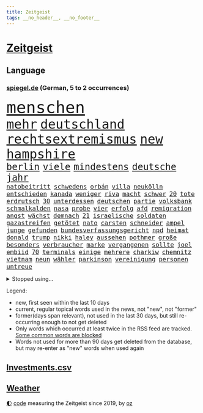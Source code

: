 ```yaml
---
title: Zeitgeist
tags: __no_header__, __no_footer__
---
```


# [Zeitgeist](https://oliz.io/zeitgeist/)

## Language

<h3><a href="https://www.spiegel.de" target="_blank">spiegel.de</a> (German, 5 to 2 occurrences)</h3>
<p style="font-family:monospace">
<span style="font-size:32pt"><a href="news_links.html#menschen" class="current">menschen</a></span>
<br>
<span style="font-size:25pt"><a href="news_links.html#mehr" class="current">mehr</a></span>
<span style="font-size:25pt"><a href="news_links.html#deutschland" class="current">deutschland</a></span>
<span style="font-size:25pt"><a href="news_links.html#rechtsextremismus" class="current">rechtsextremismus</a></span>
<span style="font-size:25pt"><a href="news_links.html#new" class="current">new</a></span>
<span style="font-size:25pt"><a href="news_links.html#hampshire" class="new">hampshire</a></span>
<br>
<span style="font-size:18pt"><a href="news_links.html#berlin" class="current">berlin</a></span>
<span style="font-size:18pt"><a href="news_links.html#viele" class="current">viele</a></span>
<span style="font-size:18pt"><a href="news_links.html#mindestens" class="current">mindestens</a></span>
<span style="font-size:18pt"><a href="news_links.html#deutsche" class="current">deutsche</a></span>
<span style="font-size:18pt"><a href="news_links.html#jahr" class="current">jahr</a></span>
<br>
<span style="font-size:12pt"><a href="news_links.html#natobeitritt" class="current">natobeitritt</a></span>
<span style="font-size:12pt"><a href="news_links.html#schwedens" class="current">schwedens</a></span>
<span style="font-size:12pt"><a href="news_links.html#orbán" class="current">orbán</a></span>
<span style="font-size:12pt"><a href="news_links.html#villa" class="current">villa</a></span>
<span style="font-size:12pt"><a href="news_links.html#neukölln" class="current">neukölln</a></span>
<span style="font-size:12pt"><a href="news_links.html#entschieden" class="current">entschieden</a></span>
<span style="font-size:12pt"><a href="news_links.html#kanada" class="current">kanada</a></span>
<span style="font-size:12pt"><a href="news_links.html#weniger" class="current">weniger</a></span>
<span style="font-size:12pt"><a href="news_links.html#riva" class="new">riva</a></span>
<span style="font-size:12pt"><a href="news_links.html#macht" class="current">macht</a></span>
<span style="font-size:12pt"><a href="news_links.html#schwer" class="current">schwer</a></span>
<span style="font-size:12pt"><a href="news_links.html#20" class="current">20</a></span>
<span style="font-size:12pt"><a href="news_links.html#tote" class="current">tote</a></span>
<span style="font-size:12pt"><a href="news_links.html#erdrutsch" class="current">erdrutsch</a></span>
<span style="font-size:12pt"><a href="news_links.html#30" class="current">30</a></span>
<span style="font-size:12pt"><a href="news_links.html#unterdessen" class="current">unterdessen</a></span>
<span style="font-size:12pt"><a href="news_links.html#deutschen" class="current">deutschen</a></span>
<span style="font-size:12pt"><a href="news_links.html#partie" class="current">partie</a></span>
<span style="font-size:12pt"><a href="news_links.html#volksbank" class="new">volksbank</a></span>
<span style="font-size:12pt"><a href="news_links.html#schmalkalden" class="current">schmalkalden</a></span>
<span style="font-size:12pt"><a href="news_links.html#nasa" class="current">nasa</a></span>
<span style="font-size:12pt"><a href="news_links.html#probe" class="current">probe</a></span>
<span style="font-size:12pt"><a href="news_links.html#vier" class="current">vier</a></span>
<span style="font-size:12pt"><a href="news_links.html#erfolg" class="current">erfolg</a></span>
<span style="font-size:12pt"><a href="news_links.html#afd" class="current">afd</a></span>
<span style="font-size:12pt"><a href="news_links.html#remigration" class="current">remigration</a></span>
<span style="font-size:12pt"><a href="news_links.html#angst" class="current">angst</a></span>
<span style="font-size:12pt"><a href="news_links.html#wächst" class="current">wächst</a></span>
<span style="font-size:12pt"><a href="news_links.html#demnach" class="current">demnach</a></span>
<span style="font-size:12pt"><a href="news_links.html#21" class="current">21</a></span>
<span style="font-size:12pt"><a href="news_links.html#israelische" class="current">israelische</a></span>
<span style="font-size:12pt"><a href="news_links.html#soldaten" class="current">soldaten</a></span>
<span style="font-size:12pt"><a href="news_links.html#gazastreifen" class="current">gazastreifen</a></span>
<span style="font-size:12pt"><a href="news_links.html#getötet" class="current">getötet</a></span>
<span style="font-size:12pt"><a href="news_links.html#nato" class="current">nato</a></span>
<span style="font-size:12pt"><a href="news_links.html#carsten" class="current">carsten</a></span>
<span style="font-size:12pt"><a href="news_links.html#schneider" class="current">schneider</a></span>
<span style="font-size:12pt"><a href="news_links.html#ampel" class="current">ampel</a></span>
<span style="font-size:12pt"><a href="news_links.html#junge" class="current">junge</a></span>
<span style="font-size:12pt"><a href="news_links.html#gefunden" class="current">gefunden</a></span>
<span style="font-size:12pt"><a href="news_links.html#bundesverfassungsgericht" class="current">bundesverfassungsgericht</a></span>
<span style="font-size:12pt"><a href="news_links.html#npd" class="current">npd</a></span>
<span style="font-size:12pt"><a href="news_links.html#heimat" class="current">heimat</a></span>
<span style="font-size:12pt"><a href="news_links.html#donald" class="current">donald</a></span>
<span style="font-size:12pt"><a href="news_links.html#trump" class="current">trump</a></span>
<span style="font-size:12pt"><a href="news_links.html#nikki" class="current">nikki</a></span>
<span style="font-size:12pt"><a href="news_links.html#haley" class="current">haley</a></span>
<span style="font-size:12pt"><a href="news_links.html#aussehen" class="current">aussehen</a></span>
<span style="font-size:12pt"><a href="news_links.html#pothmer" class="new">pothmer</a></span>
<span style="font-size:12pt"><a href="news_links.html#große" class="current">große</a></span>
<span style="font-size:12pt"><a href="news_links.html#besonders" class="current">besonders</a></span>
<span style="font-size:12pt"><a href="news_links.html#verbraucher" class="current">verbraucher</a></span>
<span style="font-size:12pt"><a href="news_links.html#marke" class="current">marke</a></span>
<span style="font-size:12pt"><a href="news_links.html#vergangenen" class="current">vergangenen</a></span>
<span style="font-size:12pt"><a href="news_links.html#sollte" class="current">sollte</a></span>
<span style="font-size:12pt"><a href="news_links.html#joel" class="current">joel</a></span>
<span style="font-size:12pt"><a href="news_links.html#embiid" class="current">embiid</a></span>
<span style="font-size:12pt"><a href="news_links.html#70" class="current">70</a></span>
<span style="font-size:12pt"><a href="news_links.html#terminals" class="new">terminals</a></span>
<span style="font-size:12pt"><a href="news_links.html#einige" class="current">einige</a></span>
<span style="font-size:12pt"><a href="news_links.html#mehrere" class="current">mehrere</a></span>
<span style="font-size:12pt"><a href="news_links.html#charkiw" class="current">charkiw</a></span>
<span style="font-size:12pt"><a href="news_links.html#chemnitz" class="current">chemnitz</a></span>
<span style="font-size:12pt"><a href="news_links.html#vietnam" class="new">vietnam</a></span>
<span style="font-size:12pt"><a href="news_links.html#neun" class="current">neun</a></span>
<span style="font-size:12pt"><a href="news_links.html#wähler" class="current">wähler</a></span>
<span style="font-size:12pt"><a href="news_links.html#parkinson" class="new">parkinson</a></span>
<span style="font-size:12pt"><a href="news_links.html#vereinigung" class="current">vereinigung</a></span>
<span style="font-size:12pt"><a href="news_links.html#personen" class="current">personen</a></span>
<span style="font-size:12pt"><a href="news_links.html#untreue" class="new">untreue</a></span>
</p>
<details>
<summary>Stopped using...</summary>
<p class="former" style="font-size:12pt">
aufgefordert(1189) covid(1188) elfmeter(1188) erholung(1188) gestohlen(1188) richterin(1188) vierte(1188) summe(1187) ehemann(1186) ermitteln(1186) fischer(1186) la(1186) 2000(1185) bundesamt(1185) entschied(1185) londoner(1185) bisherige(1184) coronavirus(1184) ifoinstitut(1184) tötete(1184) versprach(1184) boot(1183) drehen(1183) erhoben(1183) geduld(1183) kurzfristig(1183) positiv(1183) premierminister(1183) pressekonferenz(1183) spanier(1183) sänger(1183) ursula(1183) debüt(1182) durchsetzen(1182) eindruck(1182) einstieg(1182) halben(1182) interesse(1182) konservativen(1182) spur(1182) tötet(1182) beschluss(1181) george(1181) gewissen(1181) jüngste(1181) schlimmsten(1181) sexuelle(1181) verschieben(1181) finanziell(1180) kiel(1180) klubs(1180) spott(1180) untersuchungen(1180) verlängerung(1180) verschiedene(1180) aufnehmen(1179) büros(1179) eröffnet(1179) gipfel(1179) infektion(1179) jahrhundert(1179) tödliche(1179) usamerikaner(1179) verlängert(1179) zählen(1179) durchsuchungen(1178) gegenteil(1178) moderne(1178) leyen(1177) netzwerk(1177) sc(1177) bundestrainer(1176) geheimnis(1176) schadet(1176) erschüttert(1175) inszeniert(1175) schottland(1175) jedenfalls(1174) öffentlichkeit(1174) 500(1173) viktor(1173) enthüllt(1172) gebe(1172) käufer(1172) schwierigkeiten(1172) anbieter(1171) anschläge(1171) i(1171) endete(1170) tausenden(1170) aufgegeben(1169) senkt(1168) tatverdächtigen(1168) aktiv(1167) eigener(1167) deutsches(1164) gesetze(1164) richard(1164) erwischt(1163) näher(1163) aufarbeitung(1162) vieles(1162) damals(1161) öffentliche(1160) frisch(1159) trug(1159) führenden(1158) s(1158) größere(1157) hafen(1157) hängen(1157) journalist(1157) bundesgerichtshof(1156) händler(1156) syrer(1155) uni(1155) wachsen(1154) gehörte(1152) rang(1150) abhängig(1149) schwung(1145) thüringer(1143) smartphones(1140) kanadas(1133) armen(1132) drohne(1131) erhebliche(1131) startup(1131) ausgaben(1126) gelangen(1120) flog(1118) ausweg(1114) polizeiruf(1085) cent(1075) anna(1069) wolken(1040) long(1010) angebote(1004) 250(988) holz(970) vorsicht(938) zentralbank(933) seither(930) verdi(928) adac(926) drohenden(922) ministerin(922) inflationsrate(919) ohnehin(916) kilogramm(913) freigesprochen(912) partnerschaft(912) bundesrat(903) autoren(902) zugestimmt(898) erfolgreichste(887) 700(879) schwarz(877) exil(873) musks(873) befürwortet(871) günstiges(868) erhofft(867) parlaments(867) tiger(835) gleichen(831) straftaten(824) basketballstar(821) energiekrise(814) halbes(813) spezielle(810) elke(805) heidenreich(805) magazin(801) menschlichkeit(797) rhein(796) unbekannter(795) euländer(790) lieferungen(790) gestört(788) stadtteil(784) unserem(775) guterres(769) entsteht(762) ärztin(759) diskussionen(758) zustimmung(755) erwiesen(753) oligarchen(752) verteuert(746) kremlchef(737) leitete(736) gefechte(731) systematisch(728) untergang(724) desto(723) schwieriger(716) euch(710) herausgefunden(706) bestand(704) 2014(700) 62(699) positiven(692) gekämpft(687) oppositionellen(686) schülern(685) mbappé(681) samt(680) fortsetzen(675) links(651) ansturm(642) finanzierung(642) braunschweig(640) fußballerinnen(640) nationalelf(640) erlauben(634) herrschte(634) indem(633) crew(631) weitermachen(629) zugänglich(626) isoliert(605) luisa(602) mordfall(600) 1200(597) ran(596) steuerhinterziehung(594) dänischen(590) grünenpolitikerin(590) angeschlagenen(589) ernannt(581) stärksten(580) verheerend(579) führungskräfte(578) französischer(576) künstlichen(572) veröffentlichen(570) misshandelt(568) gegenwart(566) ukrainerusslandkrieg(565) zuwanderung(563) anlauf(562) erntet(561) finde(560) unentschieden(559) olympiasiegerin(557) demenz(556) schrumpfen(555) namens(550) braun(549) krebserkrankung(549) fassungslos(542) stören(541) schwächelt(540) freigabe(530) scheiden(524) werben(520) moderator(519) protestbewegung(517) 89(515) beseitigt(514) vereinbarten(513) weltgrößten(511) psychischen(510) heikle(507) angezeigt(501) missverständnis(495) nackt(495) atlantik(492) lula(489) bundesbank(487) historisches(479) entzieht(466) quer(462) vereinbarung(462) einsamkeit(461) symbole(458) versehen(457) überraschenden(457) sauber(454) verzeichnen(454) abgestimmt(453) elektronische(451) future(451) aktivist(447) pjöngjang(447) großeinsatz(446) ignoriert(445) auszeichnung(443) mama(440) umfassende(436) entführt(435) abbruch(434) sam(432) erreichbar(429) rudi(425) nächtlichen(424) human(422) misstrauen(421) paus(419) 500000(411) testet(407) ausgabe(405) 1991(401) häufen(400) wiederholen(398) dfbelf(395) kritikern(394) hauses(393) text(393) labor(391) indigene(390) erstickt(389) verschafft(387) beheben(381) mag(378) chefredakteur(377) traditionellen(375) al(374) regenfälle(374) völler(373) fahnder(372) pokal(372) renommierte(372) überflüssig(370) gebühren(368) fassen(364) hinkt(364) googles(363) c(360) luftverschmutzung(359) revision(358) muslime(356) bildungsministerium(355) miete(352) meditation(351) unosicherheitsrat(351) hochhaus(350) kommender(350) getragen(349) initiative(349) gesammelt(347) jason(346) vorstandschef(345) baden(341) vermeintlicher(340) eskalierte(339) gelangt(339) regierungsvertreter(339) nötigung(338) nagelsmann(332) annehmen(331) stein(331) ajax(329) schleswigholsteins(329) uefa(329) tarifverhandlungen(328) georgien(327) achtsamkeit(326) toll(323) fett(322) neapel(322) ministerpräsidenten(320) 150000(318) grafiken(318) 51(316) loswerden(315) profifußballer(311) amtskollege(310) zogen(309) 30000(308) ankommen(305) duisburg(304) 15jähriger(302) haushaltsstreit(301) legalisierung(301) prioritäten(300) saisonstart(300) nützt(299) gesteht(296) optionen(294) allzu(292) lebenslanger(292) beleg(288) naiv(288) bundesverwaltungsgericht(286) griechische(284) mannheim(282) wiederwahl(282) einspruch(280) portal(279) kollabiert(278) veto(278) wiedergewählt(277) geknackt(276) heutige(274) linksfraktion(274) verschiedener(273) vermeintlich(271) helmut(267) vorausgesetzt(267) übergriff(267) artenvielfalt(258) chaotisch(256) genutzte(256) beschmiert(254) ost(254) exkanzler(253) tanken(253) einsturz(252) jagen(252) arbeiter(251) belgische(250) rudy(250) sang(250) sportart(250) rad(247) halbjahr(246) grenzkontrollen(245) gästen(244) katrin(244) rotenburg(243) funk(241) problematisch(241) arabischen(237) innovation(237) spdfraktion(236) gewissheit(235) minutenlang(234) anschlägen(233) ereignis(233) tegernsee(232) verwechselt(230) brannte(227) mahnen(226) impfstoff(225) ermöglicht(223) finger(221) herkunftsstaaten(221) luis(218) stopfen(218) wiese(217) einbestellt(216) epstein(216) jeffrey(216) giuliani(214) wirtschaftlich(214) 17jährigen(213) bafög(213) shell(212) 38jähriger(211) mysteriöse(211) schwieg(211) zurückbekommen(211) bürgern(210) indischer(210) wird’s(207) 77(206) kylian(206) verzweifelte(206) aleksandar(205) installation(205) überraschungsteam(205) bundesagentur(204) errichtet(204) zügen(203) wümme(202) marschflugkörper(201) lieb(197) drohnenaufnahmen(196) schmerz(196) fattah(195) romane(195) bunten(194) gefährt(194) spitzenfußball(193) attraktiv(192) iranerin(191) mitgliedstaaten(190) telefon(190) schwach(189) vorne(189) fußballem(188) quellen(187) zustellung(187) ehre(185) landeshauptstadt(185) mahnte(185) nationalteam(184) trends(184) bestohlen(183) vielfalt(183) asylrecht(181) travis(181) dfbfrauen(179) masken(179) verbreitung(179) aufzunehmen(178) erweitert(178) gefährlichste(178) popstars(176) saßen(176) eauto(175) postbank(174) reserven(174) schande(174) verfilmt(174) unzufriedenheit(173) weltmeisterschaft(172) ezb(171) lissabon(171) unterhaltung(171) neonazi(170) aushalten(169) unterscheiden(169) wattenmeer(169) 20jähriger(167) hacken(167) neukunden(167) schnäppchen(167) winfried(167) wmtitel(167) andré(166) meteorologen(166) aufatmen(165) beeinträchtigen(165) arbeitern(164) entpuppt(164) lagen(164) mietpreise(164) teuerste(164) todesfall(164) unterschiedlicher(164) sechsstellige(163) milliardenschweres(160) sterne(160) ausbeutung(159) grundsätze(159) froh(158) stützen(158) säugetiere(158) entstand(156) erpresst(156) vorfalls(156) elternhaus(154) regelwerk(154) ernste(153) strafbefehl(153) abbau(152) erschien(152) vereint(152) zusammenarbeitet(152) teilzeit(151) wissenschaftlich(151) libyschen(150) chicken(149) mau(148) terroranschlag(148) town(148) frachtschiffe(147) lebensfreude(147) toren(147) baubranche(146) geprüft(146) kehrten(146) kruse(146) ungefährlich(146) verschlechtert(146) traumatisiert(145) amber(144) sportpsychologe(144) abbild(143) akute(143) uber(143) 96(142) heimatland(142) unwohlsein(142) körperliche(141) betrieben(140) gebürtige(140) holstein(140) leser(140) maier(139) schwenken(139) express(138) südfront(138) urs(138) aufstehen(137) schach(137) ratingagentur(136) bemerkte(135) digitalen(135) afdchef(133) riesiges(133) verüben(133) andauern(132) parat(132) superreiche(132) einmarsch(131) gekürzt(130) grenzübergang(130) kürzen(130) moscheen(130) schwachen(130) tankstelle(130) ähnelt(130) unten(129) zensur(129) verübt(128) einigten(127) ermordeten(127) griffen(127) vertreiben(127) abstiegskampf(126) fünfjährige(126) gewöhnt(125) flüssigerdgas(124) rennfahrer(124) rucksack(124) sozialstaats(124) niedrigeren(123) betrag(122) berger(121) impfen(121) biografien(120) deine(120) schmerzhafter(120) dumm(119) individuelle(119) litt(119) verfasst(119) virales(119) exanwalt(118) wohnungsnot(118) damalige(117) neuesten(117) phänomen(117) young(117) 23jährigen(116) abdel(116) angehören(116) baustopp(116) einziges(116) elsisi(116) home(116) reformiert(116) 2001(115) belastungsgrenze(115) jugendstrafe(115) verstößen(115) auktion(114) rumänische(114) katzen(113) schockierte(113) uwe(113) autoattacke(112) neuling(112) palästinensischer(112) charlie(111) kühne(111) starkgemacht(111) knallte(110) moldau(110) stauen(110) bezug(109) grünes(109) leitung(109) afroamerikaner(108) gravierend(108) kühl(108) marschieren(108) thompson(108) traditionsreiche(108) dokumentarfilm(107) magie(107) moderatorin(107) wintershall(107) zuschlag(107) rockstar(106) auferstehung(105) auftritte(105) jüdischen(105) klargestellt(105) preisverleihung(105) industrien(104) zelte(104) außergewöhnliche(103) beleidigte(103) haustiere(103) konzertfilm(103) lieferwagen(103) lindert(103) umweltschützern(103) überraschte(103) erstaunliche(102) ukrainekriegs(102) zweijährige(102) beckmann(101) eigentlichen(101) flüchtlingspolitik(101) blutige(100) darstellung(100) gefängnisstrafe(100) lebenslangen(100) spezialkräften(100) kommissionspräsidentin(99) künstlers(99) volle(99) leitzins(98) saniert(98) strafgerichtshof(98) challenge(97) geschäftspartner(97) organisatoren(97) angeführt(96) entertainer(96) zurückgegeben(96) championsleaguegruppenphase(95) festnehmen(95) norwegischen(95) sofern(95) absoluten(94) gutmachen(94) himmelsspektakel(94) teslachef(94) unterlegen(94) absurde(93) görlitz(93) klausmichael(93) medizinische(93) pressefreiheit(93) weltgrößte(93) fracht(92) humanitären(92) rosenheim(92) spitznamen(92) störungen(92) bildungsurlaub(91) einseitig(91) grenzregion(91) spiegelrekonstruktion(91) ölkonzern(91) brandstifter(90) canceln(90) europaparlament(90) rotterdam(90) trade(90) umweltfreundlich(90) 14jährige(89) abramowitsch(89) affen(89) interessanten(89) kochbuch(89) oligarch(89) polarlichter(89) relativ(89) senta(89) tournee(89) zack(89) banknoten(88) einlegen(88) eusanktionen(88) wärmen(88) aufruhr(87) gerichtsurteil(87) gesenkt(87) solidarisiert(87) vermeidet(87) verschanzt(87) a81(86) fingerzeig(86) gedächtnis(86) heidenheimer(86) veröffentlichung(86) wechseljahre(86) zusammenleben(86) einberufen(85) historikerin(85) sportministerin(85) unveröffentlichten(85) behoben(84) kritischen(84) olympiaqualifikation(84) wettbewerbshütern(84) beckham(83) klimagelds(83) spurs(83) treibstofflager(83) beschießen(82) elektrosuv(82) fassung(82) gestorbenen(82) intern(82) sonnenstürme(82) überführt(82) colin(81) echter(81) kreistag(81) ruinierte(81) 73jährige(80) coronaimpfstoffen(80) finanzhilfen(80) kaufhaus(80) narzissten(80) steuervorteile(80) csulandesgruppenchef(79) dobrindt(79) pushbacks(79) umwege(79) verordnet(79) entsendung(78) medium(78) referees(78) weltmeisterschaften(78) antetokounmpo(77) asylreform(77) coming(77) eiserne(77) geschleudert(77) giannis(77) gucken(77) migrationsdeal(77) oberlandesgericht(77) parteivorsitzenden(77) schräge(77) unterscheidet(77) asylsuchenden(76) besorgen(76) hamasangriff(76) regierungswechsel(76) regungslos(76) zwingend(76) cyberattacken(75) großangriff(75) i5(75) saarbrücken(75) briefe(74) erkenntnissen(74) härterer(74) jeher(74) ruhiger(74) zustellen(74) euroraum(73) menschengemachten(73) politikertochter(73) schlacht(73) tandler(73) überwältigt(73) angreifern(72) eingefahren(72) führungsriege(72) lasst(72) migrationsbeauftragter(72) stamp(72) unternehmerin(72) verbotenen(72) auszulagern(71) kilometern(71) krankes(71) übersteht(71) bejubeln(70) cheng(70) gastiert(70) generalverdacht(70) hyperaktivität(70) impulsivität(70) jazeera(70) kindesalter(70) kingdom(70) käme(70) paketbranche(70) resonanz(70) vergleichstests(70) verhaltenstherapien(70) bodenoffensive(69) fröhlich(69) gazastadt(69) ratlos(69) völkern(69) bo(68) freue(68) gefährlichsten(68) gilad(68) knüpft(68) mariupol(68) onlineplattformen(68) stroms(68) symbolen(68) unerträglicher(68) unochef(68) woods(68) bestes(67) eingewiesen(67) kibbuz(67) perspektivwechsel(67) ureinwohner(67) westdeutschen(67) militärpräsenz(66) mohammad(66) strafmaßnahmen(66) tibon(66) wild(66) 68jährige(65) bundes(65) emir(65) hasses(65) leitungen(65) spender(65) strahlt(65) vielmehr(65) christmas(64) containerschiffe(64) erhob(64) ingo(64) mercedeswerk(64) niedrige(64) stadien(64) suezkanal(64) synagoge(64) süddeutschen(64) tipp(64) unbeliebt(64) eingefroren(63) hobby(63) katastrophale(63) koalitionsvertrag(63) konstruktiv(63) rekordwert(63) tabelle(63) essay(62) generalstaatsanwaltschaft(62) handlungsunfähig(62) kettensäge(62) kriegswaffe(62) schwaben(62) unsichtbare(62) zuschauern(62) abschiebestopp(61) aleppo(61) eröffnungsrede(61) gotteshaus(61) paaren(61) spieltag(61) tagebuch(61) veredelt(61) zivilen(61) zwischenfälle(61) 1988(60) direkte(60) gesprächsstoff(60) immunsystem(60) positioniert(60) verschleppter(60) verzögerungstaktik(60) airbnb(59) airbnbarbitrage(59) aushält(59) einträgliche(59) etablieren(59) luxushotel(59) monatlich(59) munter(59) polarisierung(59) silva(59) terrorangriffe(59) zweckentfremdet(59) cas(58) erwartungsgemäß(58) flächenbrand(58) klimafreundliche(58) lasten(58) schleswig(58) turnhalle(58) anklagen(57) beeindruckt(57) eautobauer(57) fdppolitikerin(57) gelage(57) ruhen(57) zivilgesellschaft(57) agrarminister(56) bewaffneter(56) cop28(56) iranerinnen(56) sewing(56) torsten(56) wachsfigurenkabinett(56) übergabe(56) analysen(55) exzellent(55) gehypte(55) mangelhaft(55) trainerbank(55) wachse(55) arbeiteten(54) aussagt(54) einseitige(54) finanzministerium(54) gerichten(54) gläser(54) hirsch(54) künstlerische(54) psychiatrischen(54) regional(54) anerkennen(53) detailliert(53) palästinenserbehörde(53) schwindende(53) unoresolution(53) abos(52) großvater(52) handelsabkommen(52) lakers(52) lebron(52) steuerbehörde(52) zwangslage(52) bsi(51) führungskräften(51) gegenden(51) guardian(51) südpolarmeer(51) usschauspieler(51) weihnachtszeit(51) wembanyama(51) zusammenbrach(51) ernsthafte(50) spiels(50) svensson(50) anreize(49) clippers(49) freitagmorgen(49) gazaresolution(49) jährliche(49) lockdown(49) matthäus(49) satellitendaten(49) schwerin(49) verfassungsgerichts(49) 700000(48) anstrengende(48) bombardierung(48) fluminense(48) friendsstar(48) fußballspiel(48) herrscher(48) leitkulturdebatte(48) patent(48) rechtliche(48) abgeraten(47) dünn(47) ghana(47) hell(47) türkin(47) bahnausbau(46) einsturzgefahr(46) kadewe(46) mitarbeiterinnen(46) basteln(45) gesundheitsbehörde(45) konservatives(45) manch(45) nahostkrieg(45) weststrand(45) wunschdenken(45) zündende(45) ausruhen(44) belastungsprobe(44) bundeskriminalamt(44) habecks(44) jegliche(44) museumsdirektor(44) sprecherin(44) thailändische(44) lieferkettengesetz(43) müdigkeit(43) run(43) studio(43) versteuert(43) vorziehen(43) anträgen(42) hackergruppe(42) heizöl(42) migrationsabkommen(42) sicherheitspersonal(42) spitzengruppe(42) zuteil(42) arthrose(41) endoprothesen(41) gelenk(41) kniearthrose(41) knorpel(41) marvel(41) saal(41) schuldenregeln(41) schwankungen(41) tim(41) verlässlich(41) übel(41) 102(40) drängeln(40) fell(40) festen(40) gelacht(40) gespalten(40) schadsoftware(40) verwüstete(40) staatsoberhaupt(39) vollends(39) befahrbar(38) flugtickets(38) mitbegründer(38) mitgliederversammlung(38) siegesserie(38) sozialstaat(38) wunderwuzzi(38) anliegen(37) britisches(37) folgenschwere(37) gestritten(37) ranga(37) tarifkonflikt(37) erstmalig(36) kundschaft(36) passwörter(36) schonen(36) auswertungen(35) christlichen(35) eubeitrittsgespräche(35) motivierter(35) parkplatz(35) rettungssanitäter(35) devid(34) figur(34) gefühlte(34) hermann(34) sicherten(34) striesow(34) geplantes(33) handwerk(33) händeringend(33) kartell(33) landmaschinen(33) längeren(33) polizeistation(33) sanktionierte(33) stream(33) twitternachfolger(33) abgewickelt(32) dfl(32) mitgliederbefragung(32) nachbarin(32) wahlkampfhilfe(32) investorendeal(31) schriftstellerverband(31) türk(31) zugute(31) 45jährigen(30) endgültige(30) haushaltspolitik(30) nbaspieler(30) ultramarathon(30) ungeschlagen(30) urteils(30) überstand(30) beschuldigten(29) mahlzeiten(29) putschversuch(29) superkraft(29) unbeschadet(29) zurückgenommen(29) übersetzung(29) befunden(28) emiraten(28) gültig(28) mitarbeiters(28) rights(28) taugt(28) anlässen(27) befürworter(27) chemiekonzerns(27) dachten(27) genderverbot(27) glühwein(27) regierungskoalition(27) zugewanderter(27) alias(26) genügend(26) hausbau(26) komponisten(26) musikern(26) wehrpflichtige(26) ölreichen(26) ausgebrannt(25) finanzinvestor(25) geländewagen(25) usreporter(25) allgemeinen(24) echt(24) täterin(24) verkauften(24) alex(23) durchbrechen(23) erkältungswelle(23) hüfte(23) korrigierte(23) mix(23) nationalkonservativen(23) weihnachtlich(23) adventszeit(22) demütigungen(22) deniz(22) einschränken(22) fdpinitiative(22) investierten(22) trickserei(22) ausgedacht(21) japanischer(21) paschke(21) pius(21) resturlaub(21) tröstet(21) advent(20) verschneiten(20) zugelegt(20) aachen(19) altars(19) lastminutegeschenke(19) leichten(19) odessa(19) schechen(19) zurückgelassen(19) erbärmlich(18) gazaisraelkrieg(18) geschlechtsverkehr(18) handballwm(18) islamist(18) klimakonferenz(18) memes(18) aktivistinnen(17) christliche(17) diamanten(17) erstritten(17) flagge(17) limbach(17) nrwjustizminister(17) pazifikküste(17) präsent(17) tabellenvorletzter(17) umstrittenes(17) wachleute(17) weihnachtsfeier(17) weihnachtsmarkt(17) überrollt(17) aschenbrödel(16) bescherung(16) eingezogen(16) guardiola(16) weltmarktführer(16) werkzeug(16) 1983(15) ambitionen(15) berufseinsteiger(15) erstach(15) gerichtsakten(15) gleichgeschlechtliche(15) globaler(15) knockout(15) längste(15) station(15) zurückgehen(15) ausfall(14) festlich(14) gregoritsch(14) hongkonger(14) starnberg(14) walk(14) graf(13) göringeckardt(13) hogwarts(13) intellektuelle(13) lambsdorff(13) leserinnen(13) ostdeutsche(13) präsidentschaftswahlen(13) rentierschlitten(13) verteidigern(13) aussetzung(12) ausstände(12) diebin(12) donuts(12) falschfahrer(12) floridas(12) indigenen(12) killt(12) pelé(12) prominentesten(12) anstrengungen(11) antrieb(11) festliche(11) klimaschädlichen(11) kompromissbereitschaft(11) postete(11) reparieren(11) schokolade(11) sekeinsatz(11) sternschnuppen(11) stirn(11) teilnehmerinnen(11)
</p>
</details>
<p>Legend:
<ul>
<li><span class="new">new</span>, first seen within the last 10 days</li>
<li><span class="current">current</span>, regular topical words used in the news, not "new", not "former"</li>
<li><span class="former">former(days span relevant)</span>, not used in the last 30 days, but still re-occurring enough to not get deleted</li>
<li>Only words which occurred at least twice in the RSS feed are tracked. <a href="language/filters.py">Some common words are blocked</a></li>
<li>Words not used for more than 90 days get deleted from the database, but may re-enter as "new" words when used again</li>
</ul>
</p>

## [Investments](investments.html)[.csv](investments.csv)

## [Weather](weather.html)

<footer>
<a href="javascript:toggleTheme()" class="nav">🌓</a>
<a href="https://github.com/ooz/zeitgeist">code</a> measuring the Zeitgeist since 2019, by <a href="https://oliz.io">oz</a>
</footer>
